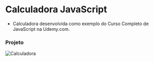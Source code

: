 # Calculadora JavaScript


* Calculadora desenvolvida como exemplo do Curso Completo de JavaScript na Udemy.com.

### Projeto
![Calculadora](https://github.com/Daniel-Silva/app-calculadora-cousre/blob/master/assets/img/calculadora.png)
